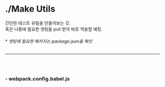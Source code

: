 # ./Make Utils
간단한 테스트 유틸을 만들어보는 깃.<br>
혹은 나중에 필요한 셋팅을 pull 받아 바로 적용할 예정.

###### * 셋팅에 필요한 패키지는 package.json을 확인

****
<br>
<br>

### - webpack.config.babel.js
